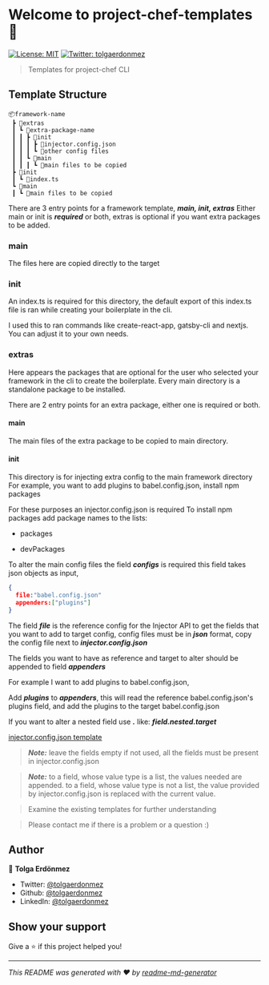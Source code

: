 # Welcome to project-chef-templates 👋
[![License: MIT](https://img.shields.io/badge/License-MIT-yellow.svg)](#)
[![Twitter: tolgaerdonmez](https://img.shields.io/twitter/follow/tolgaerdonmez.svg?style=social)](https://twitter.com/tolgaerdonmez)

> Templates for project-chef CLI

## Template Structure

```
📦framework-name
 ┣ 📂extras
 ┃ ┗ 📂extra-package-name
 ┃ ┃ ┣ 📂init
 ┃ ┃ ┃ ┣ 📜injector.config.json
 ┃ ┃ ┃ ┗ 📜other config files
 ┃ ┃ ┗ 📂main
 ┃ ┃ ┃ ┗ 📜main files to be copied
 ┣ 📂init
 ┃ ┗ 📜index.ts
 ┗ 📂main
 ┃ ┗ 📜main files to be copied
```

There are 3 entry points for a framework template, ***main, init, extras***
Either main or init is ***required*** or both, extras is optional if you want extra packages to be added.

### main

The files here are copied directly to the target

### init

An index.ts is required for this directory, the default export of this index.ts file is ran while creating your boilerplate in the cli.

I used this to ran commands like create-react-app, gatsby-cli and nextjs. You can adjust it to your own needs.

### extras

Here appears the packages that are optional for the user who selected your framework in the cli to create the boilerplate.
Every main directory is a standalone package to be installed.

There are 2 entry points for an extra package, either one is required or both.

#### main

The main files of the extra package to be copied to main directory.

#### init

This directory is for injecting extra config to the main framework directory
For example, you want to add plugins to babel.config.json, install npm packages

For these purposes an injector.config.json is required
To install npm packages add package names to the lists:

+ packages

+ devPackages

To alter the main config files the field ***configs*** is required
this field takes json objects as input,

```json
{
  file:"babel.config.json"
  appenders:["plugins"]
}
```

The field ***file*** is the reference config for the Injector API to get the fields that you want to add to target config,
config files must be in ***json*** format, copy the config file next to ***injector.config.json***

The fields you want to have as reference and target to alter should be appended to field ***appenders***

For example I want to add plugins to babel.config.json,

Add ***plugins*** to ***appenders***, this will read the reference babel.config.json's plugins field, and add the plugins to the target babel.config.json

If you want to alter a nested field use ***.*** like:
***field.nested.target***

[injector.config.json template](https://gist.github.com/tolgaerdonmez/3ca9ca885a44f8939ba015c5a0061736)

> ***Note:*** leave the fields empty if not used, all the fields must be present in injector.config.json

> ***Note:*** to a field, whose value type is a list, the values needed are appended. to a field, whose value type is not a list, the value provided by injector.config.json is replaced with the current value.

> Examine the existing templates for further understanding

> Please contact me if there is a problem or a question :)

## Author

👤 **Tolga Erdönmez**

* Twitter: [@tolgaerdonmez](https://twitter.com/tolgaerdonmez)
* Github: [@tolgaerdonmez](https://github.com/tolgaerdonmez)
* LinkedIn: [@tolgaerdonmez](https://linkedin.com/in/tolgaerdonmez)

## Show your support

Give a ⭐️ if this project helped you!


***
_This README was generated with ❤️ by [readme-md-generator](https://github.com/kefranabg/readme-md-generator)_